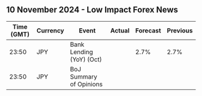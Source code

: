 ## 10 November 2024 - Low Impact Forex News

| Time (GMT) | Currency | Event | Actual | Forecast | Previous |
|------|----------|-------|--------|----------|----------|
| 23:50 | JPY | Bank Lending (YoY) (Oct) |  | 2.7% | 2.7% |
| 23:50 | JPY | BoJ Summary of Opinions |  |  |  |
